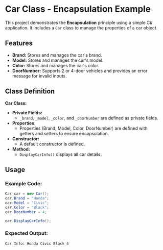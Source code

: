# Car Class - Encapsulation Example

This project demonstrates the **Encapsulation** principle using a simple C# application. It includes a `Car` class to manage the properties of a car object.

## Features
- **Brand:** Stores and manages the car's brand.
- **Model:** Stores and manages the car's model.
- **Color:** Stores and manages the car's color.
- **DoorNumber:** Supports 2 or 4-door vehicles and provides an error message for invalid inputs.

## Class Definition
**Car Class:**
- **Private Fields:** 
  - `_brand`, `_model`, `_color`, and `_doorNumber` are defined as private fields.
- **Properties:**
  - Properties (Brand, Model, Color, DoorNumber) are defined with getters and setters to ensure encapsulation.
- **Constructor:**
  - A default constructor is defined.
- **Method:**
  - `DisplayCarInfo()` displays all car details.

## Usage

### Example Code:
```csharp
Car car = new Car();
car.Brand = "Honda";
car.Model = "Civic";
car.Color = "Black";
car.DoorNumber = 4;

car.DisplayCarInfo();
```

### Expected Output:
```
Car Info: Honda Civic Black 4
```


